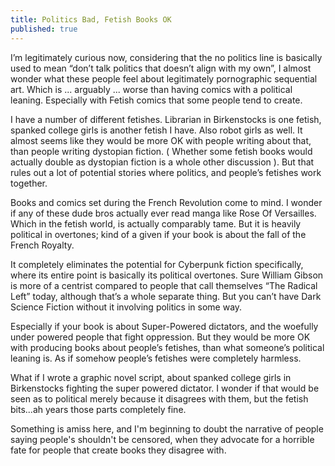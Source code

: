 ```yaml
---
title: Politics Bad, Fetish Books OK
published: true
---
```

I’m legitimately curious now, considering that the no politics line is basically used to mean “don’t talk politics that doesn’t align with my own”, I almost wonder what these people feel about legitimately pornographic sequential art. Which is ... arguably ... worse than having comics with a political leaning. Especially with Fetish comics that some people tend to create.

I have a number of different fetishes. Librarian in Birkenstocks is one fetish, spanked college girls is another fetish I have. Also robot girls as well. It almost seems like they would be more OK with people writing about that, than people writing dystopian fiction. ( Whether some fetish books would actually double as dystopian fiction is a whole other discussion ). But that rules out a lot of potential stories where politics, and people’s fetishes work together.

Books and comics set during the French Revolution come to mind. I wonder if any of these dude bros actually ever read manga like Rose Of Versailles. Which in the fetish world, is actually comparably tame. But it is heavily political in overtones; kind of a given if your book is about the fall of the French Royalty.

It completely eliminates the potential for Cyberpunk fiction specifically, where its entire point is basically its political overtones. Sure William Gibson is more of a centrist compared to people that call themselves “The Radical Left” today, although that’s a whole separate thing. But you can’t have Dark Science Fiction without it involving politics in some way.

Especially if your book is about Super-Powered dictators, and the woefully under powered people that fight oppression. But they would be more OK with producing books about people’s fetishes, than what someone’s political leaning is. As if somehow people’s fetishes were completely harmless.

What if I wrote a graphic novel script, about spanked college girls in Birkenstocks fighting the super powered dictator. I wonder if that would be seen as to political merely because it disagrees with them, but the fetish bits...ah years those parts completely fine.

Something is amiss here, and I'm beginning to doubt the narrative of people saying people's shouldn't be censored, when they advocate for a horrible fate for people that create books they disagree with.
